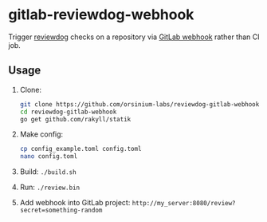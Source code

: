 # gitlab-reviewdog-webhook

Trigger [reviewdog](https://github.com/reviewdog/reviewdog) checks on a repository via [GitLab webhook](https://docs.gitlab.com/ee/user/project/integrations/webhooks.html) rather than CI job.

## Usage

1. Clone:

    ```bash
    git clone https://github.com/orsinium-labs/reviewdog-gitlab-webhook.git
    cd reviewdog-gitlab-webhook
    go get github.com/rakyll/statik
    ```

1. Make config:

    ```bash
    cp config_example.toml config.toml
    nano config.toml
    ```

1. Build: `./build.sh`
1. Run: `./review.bin`
1. Add webhook into GitLab project: `http://my_server:8080/review?secret=something-random`
